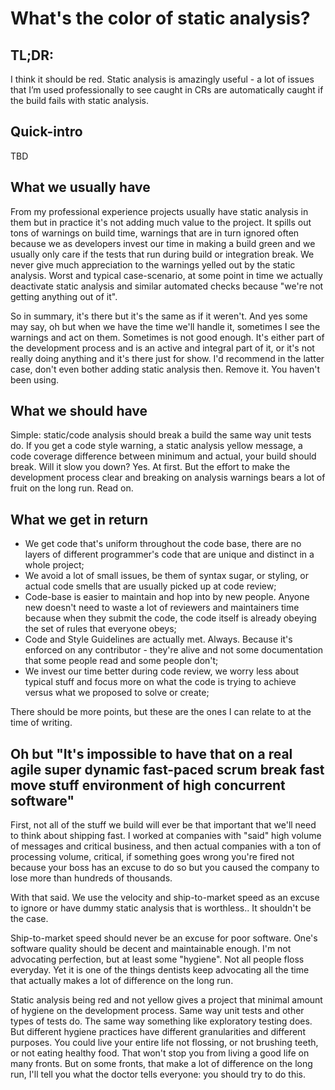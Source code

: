 # What's the color of static analysis?
## TL;DR:
I think it should be red.
Static analysis is amazingly useful - a lot of issues that I’m used professionally to see caught in CRs are automatically caught if the build fails with static analysis.

## Quick-intro
TBD

## What we usually have
From my professional experience projects usually have static analysis in them but in practice it's not adding much value to the project. It spills out tons of warnings on build time, warnings that are in turn ignored often because we as developers invest our time in making a build green and we usually only care if the tests that run during build or integration break. We never give much appreciation to the warnings yelled out by the static analysis. Worst and typical case-scenario, at some point in time we actually deactivate static analysis and similar automated checks because "we're not getting anything out of it".

So in summary, it's there but it's the same as if it weren't. And yes some may say, oh but when we have the time we'll handle it, sometimes I see the warnings and act on them. Sometimes is not good enough. It's either part of the development process and is an active and integral part of it, or it's not really doing anything and it's there just for show. I'd recommend in the latter case, don't even bother adding static analysis then. Remove it. You haven't been using.

## What we should have

Simple: static/code analysis should break a build the same way unit tests do. If you get a code style warning, a static analysis yellow message, a code coverage difference between minimum and actual, your build should break.
Will it slow you down? Yes. At first. But the effort to make the development process clear and breaking on analysis warnings bears a lot of fruit on the long run. Read on.


## What we get in return

* We get code that's uniform throughout the code base, there are no layers of different programmer's code that are unique and distinct in a whole project;
* We avoid a lot of small issues, be them of syntax sugar, or styling, or actual code smells that are usually picked up at code review;
* Code-base is easier to maintain and hop into by new people. Anyone new doesn't need to waste a lot of reviewers and maintainers time because when they submit the code, the code itself is already obeying the set of rules that everyone obeys;
* Code and Style Guidelines are actually met. Always. Because it's enforced on any contributor - they're alive and not some documentation that some people read and some people don't;
* We invest our time better during code review, we worry less about typical stuff and focus more on what the code is trying to achieve versus what we proposed to solve or create;

There should be more points, but these are the ones I can relate to at the time of writing.



## Oh but "It's impossible to have that on a real agile super dynamic fast-paced scrum break fast move stuff environment of high concurrent software"

First, not all of the stuff we build will ever be that important that we'll need to think about shipping fast.
I worked at companies with "said" high volume of messages and critical business, and then actual companies with a ton of processing volume, critical, if something goes wrong you're fired not because your boss has an excuse to do so but you caused the company to lose more than hundreds of thousands.

With that said. We use the velocity and ship-to-market speed as an excuse to ignore or have dummy static analysis that is worthless.. It shouldn't be the case.

Ship-to-market speed should never be an excuse for poor software. One's software quality should be decent and maintainable enough. I'm not advocating perfection, but at least some "hygiene". Not all people floss everyday. Yet it is one of the things dentists keep advocating all the time that actually makes a lot of difference on the long run.

Static analysis being red and not yellow gives a project that minimal amount of hygiene on the development process. Same way unit tests and other types of tests do. The same way something like exploratory testing does. But different hygiene practices have different granularities and different purposes. You could live your entire life not flossing, or not brushing teeth, or not eating healthy food. That won't stop you from living a good life on many fronts. But on some fronts, that make a lot of difference on the long run, I'll tell you what the doctor tells everyone: you should try to do this.
